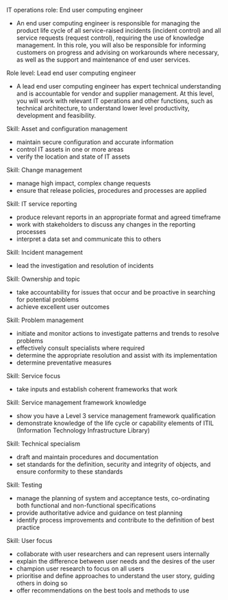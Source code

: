 IT operations role: End user computing engineer
- An end user computing engineer is responsible for managing the product life cycle of all service-raised incidents (incident control) and all service requests (request control), requiring the use of knowledge management. In this role, you will also be responsible for informing customers on progress and advising on workarounds where necessary, as well as the support and maintenance of end user services.

Role level: Lead end user computing engineer
- A lead end user computing engineer has expert technical understanding and is accountable for vendor and supplier management. At this level, you will work with relevant IT operations and other functions, such as technical architecture, to understand lower level productivity, development and feasibility.

Skill: Asset and configuration management
- maintain secure configuration and accurate information
- control IT assets in one or more areas
- verify the location and state of IT assets

Skill: Change management
- manage high impact, complex change requests
- ensure that release policies, procedures and processes are applied

Skill: IT service reporting
- produce relevant reports in an appropriate format and agreed timeframe
- work with stakeholders to discuss any changes in the reporting processes
- interpret a data set and communicate this to others

Skill: Incident management
- lead the investigation and resolution of incidents

Skill: Ownership and topic
- take accountability for issues that occur and be proactive in searching for potential problems
- achieve excellent user outcomes

Skill: Problem management
- initiate and monitor actions to investigate patterns and trends to resolve problems
- effectively consult specialists where required
- determine the appropriate resolution and assist with its implementation
- determine preventative measures

Skill: Service focus
- take inputs and establish coherent frameworks that work

Skill: Service management framework knowledge
- show you have a Level 3 service management framework qualification
- demonstrate knowledge of the life cycle or capability elements of ITIL (Information Technology Infrastructure Library)

Skill: Technical specialism
- draft and maintain procedures and documentation
- set standards for the definition, security and integrity of objects, and ensure conformity to these standards

Skill: Testing
- manage the planning of system and acceptance tests, co-ordinating both functional and non-functional specifications
- provide authoritative advice and guidance on test planning
- identify process improvements and contribute to the definition of best practice

Skill: User focus
- collaborate with user researchers and can represent users internally
- explain the difference between user needs and the desires of the user
- champion user research to focus on all users
- prioritise and define approaches to understand the user story, guiding others in doing so
- offer recommendations on the best tools and methods to use